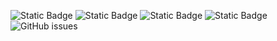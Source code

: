 ![Static Badge](https://img.shields.io/badge/blacklists-60-000000) ![Static Badge](https://img.shields.io/badge/blacklisted-3105052-cc0000) ![Static Badge](https://img.shields.io/badge/whitelisted-2244-00CC00) ![Static Badge](https://img.shields.io/badge/streaming_blacklist-28107-000000) ![GitHub issues](https://img.shields.io/github/issues/fabriziosalmi/blacklists)
